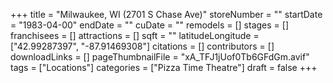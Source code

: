 +++
title = "Milwaukee, WI (2701 S Chase Ave)"
storeNumber = ""
startDate = "1983-04-00"
endDate = ""
cuDate = ""
remodels = []
stages = []
franchisees = []
attractions = []
sqft = ""
latitudeLongitude = ["42.99287397", "-87.91469308"]
citations = []
contributors = []
downloadLinks = []
pageThumbnailFile = "xA_TFJ1jUof0Tb6GFdGm.avif"
tags = ["Locations"]
categories = ["Pizza Time Theatre"]
draft = false
+++
